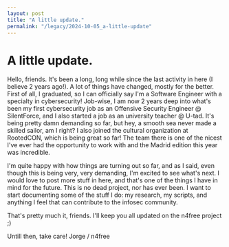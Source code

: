 ```yaml
---
layout: post
title: "A little update."
permalink: "/legacy/2024-10-05_a-little-update"
---
```


# A little update.
Hello, friends.
It's been a long, long while since the last activity in here (I believe 2 years ago!). A lot of things have changed, mostly for the better. First of all, I graduated, so I can officially say I'm a Software Engineer with a specialty in cybersecurity! Job-wise, I am now 2 years deep into what's been my first cybersecurity job as an Offensive Security Engineer @ SilentForce, and I also started a job as an university teacher @ U-tad. It's being pretty damn demanding so far, but hey, a smooth sea never made a skilled sailor, am I right? I also joined the cultural organization at RootedCON, which is being great so far! The team there is one of the nicest I've ever had the opportunity to work with and the Madrid edition this year was incredible.

I'm quite happy with how things are turning out so far, and as I said, even though this is being very, very demanding, I'm excited to see what's next. I would love to post more stuff in here, and that's one of the things I have in mind for the future. This is no dead project, nor has ever been. I want to start documenting some of the stuff I do: my research, my scripts, and anything I feel that can contribute to the infosec community.

That's pretty much it, friends. I'll keep you all updated on the n4free project ;)

Untill then, take care!
Jorge / n4free
